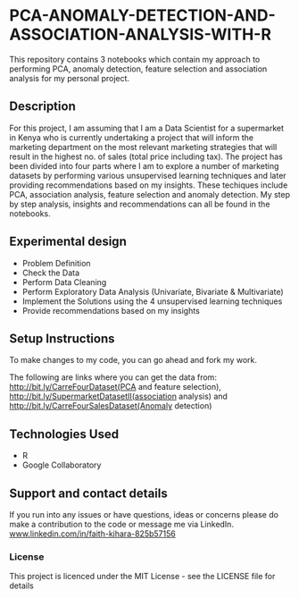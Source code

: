 # PCA-ANOMALY-DETECTION-AND-ASSOCIATION-ANALYSIS-WITH-R
This repository contains 3 notebooks which contain my approach to performing PCA, anomaly detection, feature selection and association analysis for my personal project.

## Description
For this project, I am assuming that I am a Data Scientist for a supermarket in Kenya who is currently undertaking a project that will inform the marketing department on the most relevant marketing strategies that will result in the highest no. of sales (total price including tax). The project has been divided into four parts where I am to explore a number of marketing datasets by performing various unsupervised learning techniques and later providing recommendations based on my insights. These techiques include PCA, association analysis, feature selection and anomaly detection. My step by step analysis, insights and recommendations can all be found in the notebooks.

## Experimental design
- Problem Definition
- Check the Data
- Perform Data Cleaning
- Perform Exploratory Data Analysis (Univariate, Bivariate & Multivariate)
- Implement the Solutions using the 4 unsupervised learning techniques
- Provide recommendations based on my insights


## Setup Instructions
To make changes to my code, you can go ahead and fork my work.

The following are links where you can get the data from: http://bit.ly/CarreFourDataset(PCA and feature selection), http://bit.ly/SupermarketDatasetII(association analysis) and http://bit.ly/CarreFourSalesDataset(Anomaly detection)


## Technologies Used
- R
- Google Collaboratory

## Support and contact details
If you run into any issues or have questions, ideas or concerns please do make a contribution to the code or 
message me via LinkedIn. www.linkedin.com/in/faith-kihara-825b57156

### License
This project is licenced under the MIT License - see the LICENSE file for details
